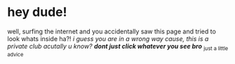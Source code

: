 # hey dude!
well, surfing the internet and you accidentally saw this page and tried to look whats inside ha?!
_i guess you are in a wrong way cause, this is a private club acutally u know?_
***dont just click whatever you see bro*** <sub> just a little advice </sub>

